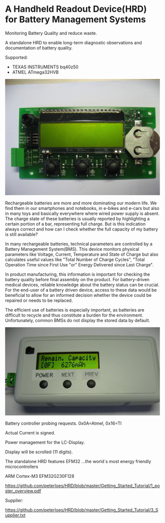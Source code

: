 ﻿# A Handheld Readout Device(HRD) for Battery Management Systems
Monitoring Battery Quality and reduce waste.

A standalone HRD to enable long-term diagnostic observations and 
documentation of battery quality.

Supported:

- TEXAS INSTRUMENTS bq40z50
- ATMEL ATmega32HVB

![My image](https://github.com/peterloes/HRD/blob/master/Getting_Started_Tutorial/2_Electronic_board.jpg)

Rechargeable batteries are more and more dominating our modern life.
We find them in our smartphones and notebooks, in e-bikes and e-cars but also in many toys and
basically everywhere where wired power supply is absent.
The charge state of these batteries is usually reported by highlighting a certain portion of a bar, representing full charge.
But is this indication always correct and how can I check whether the full capacity of my battery is still available?

In many rechargeable batteries, technical parameters are controlled by a Battery Management System(BMS).
This device monitors physical parameters like Voltage, Current, Temperature and State of Charge but also
calculates useful values like "Total Number of Charge Cycles", "Total Operation Time since First Use "or"
Energy Delivered since Last Charge".

In product manufacturing, this information is important for checking the battery quality before final assembly
on the product. For battery-driven medical devices, reliable knowledge about the battery status can be crucial.
For the end-user of a battery driven device, access to these data would be beneficial to allow for an informed decision
whether the device could be repaired or needs to be replaced.
 
The efficient use of batteries is especially important, as batteries are difficult to recycle and thus constitute a
burden for the environment. Unfortunately, common BMSs do not display the stored data by default.

![My image](https://github.com/peterloes/HRD/blob/master/Getting_Started_Tutorial/2_Mechanik_HRD.JPG)

Battery controller probing requests. 0x0A=Atmel, 0x16=TI

Actual Current is signed.

Power management for the LC-Display.

Display will be scrolled (11 digits).

The standalone HRD features EFM32 ...the world´s most energy friendly microcontrollers

ARM Cortex-M3 EFM32G230F128

https://github.com/peterloes/HRD/blob/master/Getting_Started_Tutorial/1_poster_overview.pdf

Supplier:

https://github.com/peterloes/HRD/blob/master/Getting_Started_Tutorial/3_Supplier.txt
